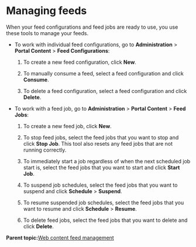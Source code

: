 # Managing feeds

When your feed configurations and feed jobs are ready to use, you use these tools to manage your feeds.

-   To work with individual feed configurations, go to **Administration** \> **Portal Content** \> **Feed Configurations**:

    1.  To create a new feed configuration, click **New**.

    2.  To manually consume a feed, select a feed configuration and click **Consume**.

    3.  To delete a feed configuration, select a feed configuration and click **Delete**.

-   To work with a feed job, go to **Administration** \> **Portal Content** \> **Feed Jobs**:

    1.  To create a new feed job, click **New**.

    2.  To stop feed jobs, select the feed jobs that you want to stop and click **Stop Job**. This tool also resets any feed jobs that are not running correctly.

    3.  To immediately start a job regardless of when the next scheduled job start is, select the feed jobs that you want to start and click **Start Job**.

    4.  To suspend job schedules, select the feed jobs that you want to suspend and click **Schedule** \> **Suspend**.

    5.  To resume suspended job schedules, select the feed jobs that you want to resume and click **Schedule** \> **Resume**.

    6.  To delete feed jobs, select the feed jobs that you want to delete and click **Delete**.


**Parent topic:**[Web content feed management](../panel_help/wci_feed_manage.md)

